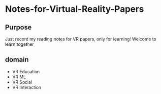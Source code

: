 # Notes-for-Virtual-Reality-Papers

## Purpose
Just record my reading notes for VR papers, only for learning!
Welcome to learn together

## domain

- VR Education
- VR ML
- VR Social
- VR Interaction
